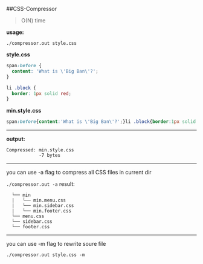 ##CSS-Compressor
>O(N) time

**usage:**

`
./compressor.out style.css
`


**style.css**
```css
span:before {
  content: 'What is \'Big Ban\'?';
}

li .block {
  border: 1px solid red;
}
```

**min.style.css**
```css
span:before{content:'What is \'Big Ban\'?';}li .block{border:1px solid red;}
```

<hr>

**output:**
```
Compressed: min.style.css
            -7 bytes
```

<hr>
you can use -a flag to compress all CSS files in current dir

`
./compressor.out -a
`
result:
```
  └── min
  |   └── min.menu.css
  |   └── min.sidebar.css
  |   └── min.footer.css
  └── menu.css
  └── sidebar.css
  └── footer.css
```
<hr>

you can use -m flag to rewrite soure file

`
./compressor.out style.css -m
`
